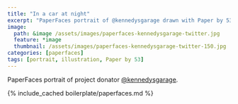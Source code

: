 ```yaml
---
title: "In a car at night"
excerpt: "PaperFaces portrait of @kennedysgarage drawn with Paper by 53 on an iPad."
image: 
  path: &image /assets/images/paperfaces-kennedysgarage-twitter.jpg 
  feature: *image
  thumbnail: /assets/images/paperfaces-kennedysgarage-twitter-150.jpg
categories: [paperfaces]
tags: [portrait, illustration, Paper by 53]
---
```


PaperFaces portrait of project donator [@kennedysgarage](https://twitter.com/kennedysgarage).

{% include_cached boilerplate/paperfaces.md %}
